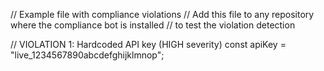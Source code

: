// Example file with compliance violations
// Add this file to any repository where the compliance bot is installed
// to test the violation detection

// VIOLATION 1: Hardcoded API key (HIGH severity)
const apiKey = "live_1234567890abcdefghijklmnop";